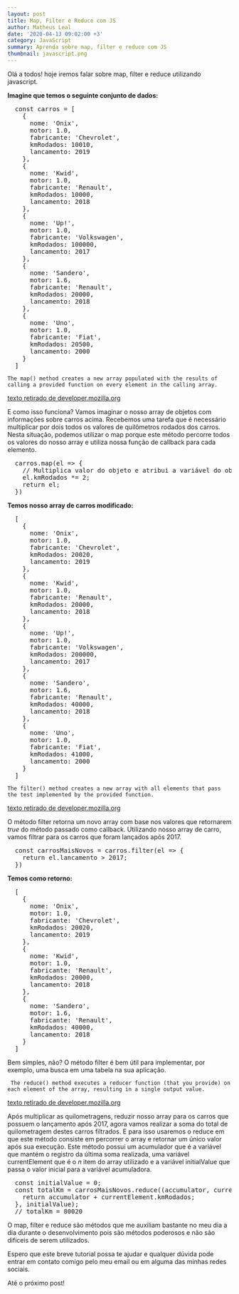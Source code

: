 ```yaml
---
layout: post
title: Map, Filter e Reduce com JS
author: Matheus Leal
date: '2020-04-13 09:02:00 +3'
category: JavaScript
summary: Aprenda sobre map, filter e reduce com JS
thumbnail: javascript.png
---
```


<p>Olá a todos! hoje iremos falar sobre map, filter e reduce utilizando javascript. </p>

<b>Imagine que temos o seguinte conjunto de dados:</b>
<pre>
  const carros = [
    {
      nome: 'Onix',
      motor: 1.0,
      fabricante: 'Chevrolet',
      kmRodados: 10010,
      lancamento: 2019
    },
    {
      nome: 'Kwid',
      motor: 1.0,
      fabricante: 'Renault',
      kmRodados: 10000,
      lancamento: 2018
    },
    {
      nome: 'Up!',
      motor: 1.0,
      fabricante: 'Volkswagen',
      kmRodados: 100000,
      lancamento: 2017
    },
    {
      nome: 'Sandero',
      motor: 1.6,
      fabricante: 'Renault',
      kmRodados: 20000,
      lancamento: 2018
    },
    {
      nome: 'Uno',
      motor: 1.0,
      fabricante: 'Fiat',
      kmRodados: 20500,
      lancamento: 2000
    }
  ]
</pre>

```
The map() method creates a new array populated with the results of calling a provided function on every element in the calling array.
```
<a href="https://developer.mozilla.org/en-US/docs/Web/JavaScript/Reference/Global_Objects/Array/map"> texto retirado de developer.mozilla.org </a> <br>

E como isso funciona? Vamos imaginar o nosso array de objetos com informações sobre carros acima. Recebemos uma tarefa que é necessário multiplicar por dois todos os valores de quilômetros rodados dos carros. Nesta situação, podemos utilizar o map porque este método percorre todos os valores do nosso array e utiliza nossa função de callback para cada elemento.<br>

<pre>
  carros.map(el => {
    // Multiplica valor do objeto e atribui a variável do objeto
    el.kmRodados *= 2;
    return el;
  })
</pre>

<b>Temos nosso array de carros modificado:</b>
<pre>
  [
    {
      nome: 'Onix',
      motor: 1.0,
      fabricante: 'Chevrolet',
      kmRodados: 20020,
      lancamento: 2019
    },
    {
      nome: 'Kwid',
      motor: 1.0,
      fabricante: 'Renault',
      kmRodados: 20000,
      lancamento: 2018
    },
    {
      nome: 'Up!',
      motor: 1.0,
      fabricante: 'Volkswagen',
      kmRodados: 200000,
      lancamento: 2017
    },
    {
      nome: 'Sandero',
      motor: 1.6,
      fabricante: 'Renault',
      kmRodados: 40000,
      lancamento: 2018
    },
    {
      nome: 'Uno',
      motor: 1.0,
      fabricante: 'Fiat',
      kmRodados: 41000,
      lancamento: 2000
    }
  ]
</pre>


```
The filter() method creates a new array with all elements that pass the test implemented by the provided function.
```
<a href="https://developer.mozilla.org/en-US/docs/Web/JavaScript/Reference/Global_Objects/Array/filter"> texto retirado de developer.mozilla.org </a> <br>

<p>O método filter retorna um novo array com base nos valores que retornarem <i>true</i> do método passado como callback. Utilizando nosso array de carro, vamos filtrar para os carros que foram lançados após 2017.</p>

<pre>
  const carrosMaisNovos = carros.filter(el => {
    return el.lancamento > 2017;
  })
</pre>

<b>Temos como retorno:</b>
<pre>
  [
    {
      nome: 'Onix',
      motor: 1.0,
      fabricante: 'Chevrolet',
      kmRodados: 20020,
      lancamento: 2019
    },
    {
      nome: 'Kwid',
      motor: 1.0,
      fabricante: 'Renault',
      kmRodados: 20000,
      lancamento: 2018
    },
    {
      nome: 'Sandero',
      motor: 1.6,
      fabricante: 'Renault',
      kmRodados: 40000,
      lancamento: 2018
    }
  ]
</pre>

<p>Bem simples, não? O método filter é bem útil para implementar, por exemplo, uma busca em uma tabela na sua aplicação.</p>

```
 The reduce() method executes a reducer function (that you provide) on each element of the array, resulting in a single output value.
```
<a href="https://developer.mozilla.org/en-US/docs/Web/JavaScript/Reference/Global_Objects/Array/Reduce"> texto retirado de developer.mozilla.org </a> <br>

<p>Após multiplicar as quilometragens, reduzir nosso array para os carros que possuem o lançamento após 2017, agora vamos realizar a soma do total de quilometragem destes carros filtrados. E para isso usaremos o reduce em que este método consiste em percorrer o array e retornar um único valor após sua execução. Este método possui um acumulador que é a variável que mantém o registro da última soma realizada, uma variável currentElement que é o <i>n</i> item do array utilizado e a variável initialValue que passa o valor inicial para a variável acumuladora.</p>

<pre>
  const initialValue = 0;
  const totalKm = carrosMaisNovos.reduce((accumulator, currentElement) => {
    return accumulator + currentElement.kmRodados;
  }, initialValue);
  // totalKm = 80020
</pre>

<p>O map, filter e reduce são métodos que me auxiliam bastante no meu dia a dia durante o desenvolvimento pois são métodos poderosos e não são difíceis de serem utilizados.</p>
<p>Espero que este breve tutorial possa te ajudar e qualquer dúvida pode entrar em contato comigo pelo meu email ou em alguma das minhas redes sociais.</p>
Até o próximo post!